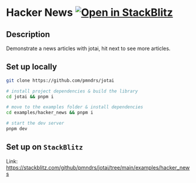 # Hacker News [![Open in StackBlitz](https://img.shields.io/badge/Open%20in-StackBlitz-blue?style=flat-square&logo=stackblitz)](https://stackblitz.com/github/pmndrs/jotai/tree/main/examples/hacker_news)

## Description

Demonstrate a news articles with jotai, hit next to see more articles.

## Set up locally

```bash
git clone https://github.com/pmndrs/jotai

# install project dependencies & build the library
cd jotai && pnpm i

# move to the examples folder & install dependencies
cd examples/hacker_news && pnpm i

# start the dev server
pnpm dev
```

## Set up on `StackBlitz`

Link: https://stackblitz.com/github/pmndrs/jotai/tree/main/examples/hacker_news
